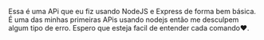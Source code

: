 Essa é uma APi que eu fiz usando NodeJS e Express de forma bem básica.
É uma das minhas primeiras APis usando nodejs então me desculpem algum tipo de erro.
Espero que esteja facil de entender cada comando❤.
